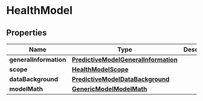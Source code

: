 # HealthModel

## Properties
Name | Type | Description | Notes
------------ | ------------- | ------------- | -------------
**generalInformation** | [**PredictiveModelGeneralInformation**](PredictiveModelGeneralInformation.md) |  |  [optional]
**scope** | [**HealthModelScope**](HealthModelScope.md) |  |  [optional]
**dataBackground** | [**PredictiveModelDataBackground**](PredictiveModelDataBackground.md) |  |  [optional]
**modelMath** | [**GenericModelModelMath**](GenericModelModelMath.md) |  |  [optional]
